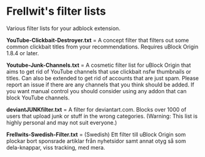 # Frellwit's filter lists
Various filter lists for your adblock extension.

**YouTube-Clickbait-Destroyer.txt** = A concept filter that filters out some common clickbait titles from your recommendations. Requires uBlock Origin 1.8.4 or later.

**Youtube-Junk-Channels.txt** = A cosmetic filter list for uBlock Origin that aims to get rid of YouTube channels that use clickbait nsfw thumbnails or titles. Can also be extended to get rid of accounts that are just spam. Please report an issue if there are any channels that you think should be added. If you want manual control you should consider using any addon that can block YouTube channels.

**deviantJUNKfilter.txt** = A filter for deviantart.com. Blocks over 1000 of users that upload junk or stuff in the wrong categories. (Warning: This list is highly personal and may not suit everyone.)

**Frellwits-Swedish-Filter.txt** = (Swedish) Ett filter till uBlock Origin som plockar bort sponsrade artiklar från nyhetsidor samt annat otyg så som dela-knappar, viss tracking, med mera.
